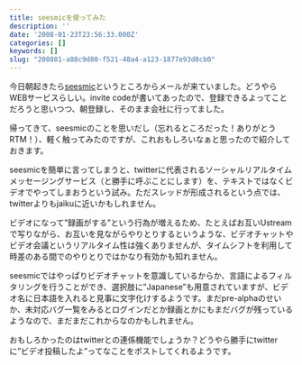 ```yaml
---
title: seesmicを使ってみた
description: ''
date: '2008-01-23T23:56:33.000Z'
categories: []
keywords: []
slug: "200801-a88c9d80-f521-48a4-a123-1877e93d8cb0"
---
```

今日朝起きたら[seesmic](http://www.seesmic.com/)というところからメールが来ていました。どうやらWEBサービスらしい。invite codeが書いてあったので、登録できるよってことだろうと思いつつ、朝登録し、そのまま会社に行ってました。

帰ってきて、seesmicのことを思いだし（忘れるところだった！ありがとうRTM！）、軽く触ってみたのですが、これおもしろいなぁと思ったので紹介しておきます。

seesmicを簡単に言ってしまうと、twitterに代表されるソーシャルリアルタイムメッセージングサービス（と勝手に呼ぶことにします）を、テキストではなくビデオでやってしまおうという試み。ただスレッドが形成されるという点では、twitterよりもjaikuに近いかもしれません。

ビデオになって”録画がする”という行為が増えるため、たとえばお互いUstreamで写りながら、お互いを見ながらやりとりするというような、ビデオチャットやビデオ会議というリアルタイム性は強くありませんが、タイムシフトを利用して時差のある間でのやりとりではかなり有効かも知れません。

seesmicではやっぱりビデオチャットを意識しているからか、言語によるフィルタリングを行うことができ、選択肢に”Japanese”も用意されていますが、ビデオ名に日本語を入れると見事に文字化けするようです。まだpre-alphaのせいか、未対応バグ一覧をみるとログインだとか録画とかにもまだバグが残っているようなので、まだまだこれからなのかもしれません。

おもしろかったのはtwitterとの連係機能でしょうか？どうやら勝手にtwitterに”ビデオ投稿したよ”ってなことをポストしてくれるようです。